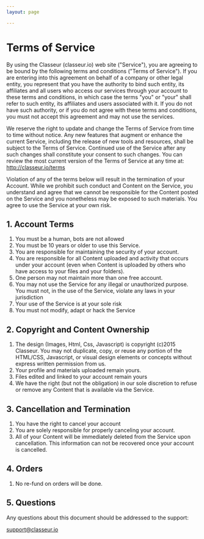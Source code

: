 ```yaml
---
layout: page

---
```


# Terms of Service

By using the Classeur (classeur.io) web site ("Service"), you are agreeing to be bound by the following terms and conditions ("Terms of Service"). If you are entering into this agreement on behalf of a company or other legal entity, you represent that you have the authority to bind such entity, its affiliates and all users who access our services through your account to these terms and conditions, in which case the terms "you" or "your" shall refer to such entity, its affiliates and users associated with it. If you do not have such authority, or if you do not agree with these terms and conditions, you must not accept this agreement and may not use the services.

We reserve the right to update and change the Terms of Service from time to time without notice. Any new features that augment or enhance the current Service, including the release of new tools and resources, shall be subject to the Terms of Service. Continued use of the Service after any such changes shall constitute your consent to such changes. You can review the most current version of the Terms of Service at any time at: http://classeur.io/terms

Violation of any of the terms below will result in the termination of your Account. While we prohibit such conduct and Content on the Service, you understand and agree that we cannot be responsible for the Content posted on the Service and you nonetheless may be exposed to such materials. You agree to use the Service at your own risk.

## 1. Account Terms

1. You must be a human, bots are not allowed
2. You must be 10 years or older to use this Service.
3. You are responsible for maintaining the security of your account.
4. You are responsible for all Content uploaded and activity that occurs under your account (even when Content is uploaded by others who have access to your files and your folders).
5. One person may not maintain more than one free account.
6. You may not use the Service for any illegal or unauthorized purpose. You must not, in the use of the Service, violate any laws in your jurisdiction
7. Your use of the Service is at your sole risk
8. You must not modify, adapt or hack the Service

## 2. Copyright and Content Ownership

1. The design (Images, Html, Css, Javascript) is copyright (c)2015 Classeur. You may not duplicate, copy, or reuse any portion of the HTML/CSS, Javascript, or visual design elements or concepts without express written permission from us.
2. Your profile and materials uploaded remain yours.
3. Files edited and linked to your account remain yours
4. We have the right (but not the obligation) in our sole discretion to refuse or remove any Content that is available via the Service.

## 3. Cancellation and Termination

1. You have the right to cancel your account
2. You are solely responsible for properly canceling your account.
3. All of your Content will be immediately deleted from the Service upon cancellation. This information can not be recovered once your account is cancelled.

## 4. Orders

1. No re-fund on orders will be done.

## 5. Questions

Any questions about this document should be addressed to the support:

support@classeur.io

